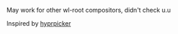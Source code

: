 May work for other wl-root compositors, didn't check u.u

Inspired by [hyprpicker](https://github.com/hyprwm/hyprpicker)
